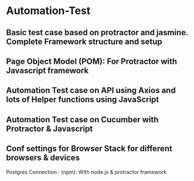 # Automation-Test
Basic test case based on protractor and jasmine. Complete Framework structure and setup 
---------------------------------------------------------------------------
Page Object Model (POM): For Protractor with Javascript framework
---------------------------------------------------------------------------
Automation Test case on API using Axios and lots of Helper functions using JavaScript
----------------------------------------------------------------------------
Automation Test case on Cucumber with Protractor & Javascript 
---------------------------------------------------------------------------
Conf settings for Browser Stack for different browsers & devices
---------------------------------------------------------------------------
Postgres Connection : (npm): With node.js & protractor framework